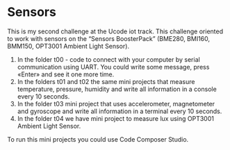 # Sensors

This is my second challenge at the Ucode iot track. 
This challenge oriented to work with sensors on the “Sensors BoosterPack” (BME280, BMI160, BMM150, OPT3001 Ambient Light Sensor). 

1) In the folder t00 - code to connect with your computer by serial communication using UART. You could write some message, press «Enter» and see it one more time.
2) In the folders t01 and t02 the same mini projects that measure temperature, pressure, humidity and write all information in a console every 10 seconds. 
3) In the folder t03 mini project that uses accelerometer, magnetometer and gyroscope and write all information in a terminal every 10 seconds. 
4) In the folder t04 we have mini project to measure lux using OPT3001 Ambient Light Sensor.

To run this mini projects you could use Code Composer Studio.
